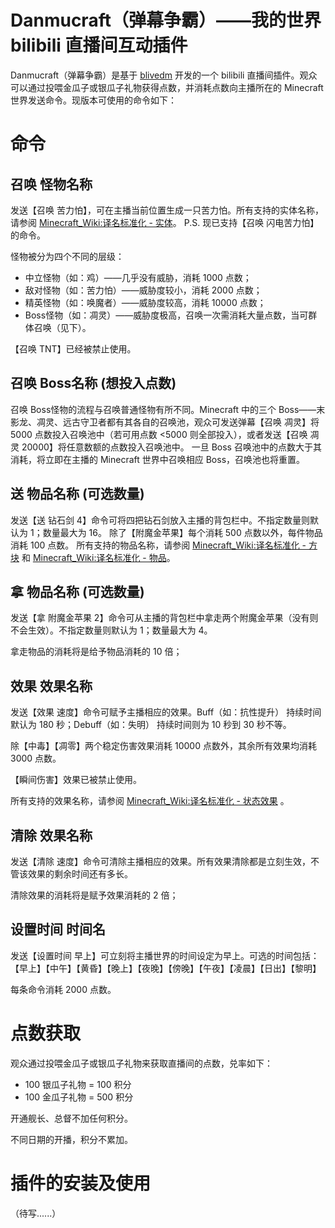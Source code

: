 # Danmucraft（弹幕争霸）——我的世界 bilibili 直播间互动插件

Danmucraft（弹幕争霸）是基于 [blivedm](https://github.com/xfgryujk/blivedm) 开发的一个 bilibili 直播间插件。观众可以通过投喂金瓜子或银瓜子礼物获得点数，并消耗点数向主播所在的 Minecraft 世界发送命令。现版本可使用的命令如下：

# 命令

## 召唤 怪物名称
发送【召唤 苦力怕】，可在主播当前位置生成一只苦力怕。所有支持的实体名称，请参阅 [Minecraft_Wiki:译名标准化 - 实体](https://minecraft-zh.gamepedia.com/index.php?title=Minecraft_Wiki:%E8%AF%91%E5%90%8D%E6%A0%87%E5%87%86%E5%8C%96&variant=zh#.E5.AE.9E.E4.BD.93)。
P.S. 现已支持【召唤 闪电苦力怕】的命令。

怪物被分为四个不同的层级：
* 中立怪物（如：鸡）——几乎没有威胁，消耗 1000 点数；
* 敌对怪物（如：苦力怕）——威胁度较小，消耗 2000 点数；
* 精英怪物（如：唤魔者）——威胁度较高，消耗 10000 点数；
* Boss怪物（如：凋灵）——威胁度极高，召唤一次需消耗大量点数，当可群体召唤（见下）。

【召唤 TNT】已经被禁止使用。

## 召唤 Boss名称 (想投入点数)
召唤 Boss怪物的流程与召唤普通怪物有所不同。Minecraft 中的三个 Boss——末影龙、凋灵、远古守卫者都有其各自的召唤池，观众可发送弹幕【召唤 凋灵】将 5000 点数投入召唤池中（若可用点数 <5000 则全部投入），或者发送【召唤 凋灵 20000】将任意数额的点数投入召唤池中。
一旦 Boss 召唤池中的点数大于其消耗，将立即在主播的 Minecraft 世界中召唤相应 Boss，召唤池也将重置。

## 送 物品名称 (可选数量)
发送【送 钻石剑 4】命令可将四把钻石剑放入主播的背包栏中。不指定数量则默认为 1；数量最大为 16。
除了【附魔金苹果】每个消耗 500 点数以外，每件物品消耗 100 点数。
所有支持的物品名称，请参阅 [Minecraft_Wiki:译名标准化 - 方块](https://minecraft-zh.gamepedia.com/index.php?title=Minecraft_Wiki:%E8%AF%91%E5%90%8D%E6%A0%87%E5%87%86%E5%8C%96&variant=zh#.E6.96.B9.E5.9D.97) 和 [Minecraft_Wiki:译名标准化 - 物品](https://minecraft-zh.gamepedia.com/index.php?title=Minecraft_Wiki:%E8%AF%91%E5%90%8D%E6%A0%87%E5%87%86%E5%8C%96&variant=zh#.E7.89.A9.E5.93.81)。

## 拿 物品名称 (可选数量)
发送【拿 附魔金苹果 2】命令可从主播的背包栏中拿走两个附魔金苹果（没有则不会生效）。不指定数量则默认为 1；数量最大为 4。

拿走物品的消耗将是给予物品消耗的 10 倍；

## 效果 效果名称
发送【效果 速度】命令可赋予主播相应的效果。Buff（如：抗性提升） 持续时间默认为 180 秒；Debuff（如：失明） 持续时间则为 10 秒到 30 秒不等。

除【中毒】【凋零】两个稳定伤害效果消耗 10000 点数外，其余所有效果均消耗 3000 点数。

【瞬间伤害】效果已被禁止使用。

所有支持的效果名称，请参阅 [Minecraft_Wiki:译名标准化 - 状态效果](https://minecraft-zh.gamepedia.com/index.php?title=Minecraft_Wiki:%E8%AF%91%E5%90%8D%E6%A0%87%E5%87%86%E5%8C%96&variant=zh#.E7.8A.B6.E6.80.81.E6.95.88.E6.9E.9C) 。

## 清除 效果名称
发送【清除 速度】命令可清除主播相应的效果。所有效果清除都是立刻生效，不管该效果的剩余时间还有多长。

清除效果的消耗将是赋予效果消耗的 2 倍；

## 设置时间 时间名
发送【设置时间 早上】可立刻将主播世界的时间设定为早上。可选的时间包括：
【早上】【中午】【黄昏】【晚上】【夜晚】【傍晚】【午夜】【凌晨】【日出】【黎明】

每条命令消耗 2000 点数。

# 点数获取

观众通过投喂金瓜子或银瓜子礼物来获取直播间的点数，兑率如下：
* 100 银瓜子礼物 = 100 积分
* 100 金瓜子礼物 = 500 积分

开通舰长、总督不加任何积分。

不同日期的开播，积分不累加。

# 插件的安装及使用

（待写......）
